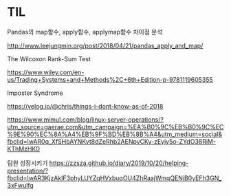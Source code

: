 
# TIL

Pandas의 map함수, apply함수, applymap함수 차이점 분석

http://www.leejungmin.org/post/2018/04/21/pandas_apply_and_map/




The Wilcoxon Rank-Sum Test

https://www.wiley.com/en-us/Trading+Systems+and+Methods%2C+6th+Edition-p-9781119605355


Imposter Syndrome

https://velog.io/@chris/things-i-dont-know-as-of-2018


https://www.mimul.com/blog/linux-server-operations/?utm_source=gaerae.com&utm_campaign=%EA%B0%9C%EB%B0%9C%EC%9E%90%EC%8A%A4%EB%9F%BD%EB%8B%A4&utm_medium=social&fbclid=IwAR0q_XfSHbAYNKvt8dZeRhb2AENpvCKy-zEyjy5o-ZYdO38RiM-KThMzHK0


팀원 성장시키기
https://zzsza.github.io/diary/2019/10/20/helping-presentation/?fbclid=IwAR3KjzAkIF3phyLUYZqHVxbuqOU4ZhRaajWmqQENiB0yEFh3GN_3xFwulfg
